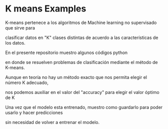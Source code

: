 # K means Examples

K-means pertenece a los algoritmos de Machine learning no supervisado que sirve para 

clasificar datos en "K" clases distintas de acuerdo a las características de los datos.


En el presente repositorio muestro algunos códigos python  

en donde se resuelven problemas de clasificación mediante el método de K-means.

Aunque en teoría no hay un método exacto que nos permita elegir el número K adecuado,

nos podemos auxiliar en el valor del "accuracy" para elegir el valor óptimo de K


Una vez que el modelo esta entrenado, muestro como guardarlo para poder usarlo y hacer predicciones

sin necesidad de volver a entrenar el modelo.
